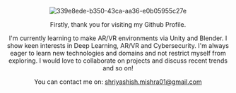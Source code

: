 <div align="center">
  
![339e8ede-b350-43ca-aa36-e0b05955c27e](https://user-images.githubusercontent.com/62511046/89133814-dbc38780-d53c-11ea-85f2-55846db78c1a.gif)

Firstly, thank you for visiting my Github Profile. 

I'm currently learning to make AR/VR environments via Unity and Blender. 
I show keen interests in Deep Learning, AR/VR and Cybersecurity.
I'm always eager to learn new technologies and domains and not restrict myself from exploring. 
I would love to collaborate on projects and discuss recent trends and so on!

You can contact me on: shriyashish.mishra01@gmail.com

</div>
